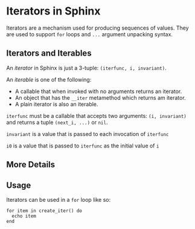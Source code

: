 # Iterators in Sphinx

Iterators are a mechanism used for producing sequences of values. 
They are used to support `for` loops and `...` argument unpacking syntax.

## Iterators and Iterables

An *iterator* in Sphinx is just a 3-tuple: `(iterfunc, i, invariant)`.

An *iterable* is one of the following:
- A callable that when invoked with no arguments returns an iterator.
- An object that has the `__iter` metamethod which returns am iterator.
- A plain iterator is also an iterable.

`iterfunc` must be a callable that accepts two arguments: `(i, invariant)` and returns a tuple `(next_i, ...)` or `nil`.

`invariant` is a value that is passed to each invocation of `iterfunc`

`i0` is a value that is passed to `iterfunc` as the initial value of `i`

## More Details


## Usage

Iterators can be used in a `for` loop like so:
```
for item in create_iter() do
  echo item
end
```

